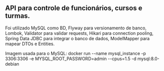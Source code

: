 

## API para controle de funcionários, cursos e turmas.

Foi utilizado MySQL como BD, Flyway para versionamento de banco, Lombok, Validator para validar requests, 
Hikari para connection pooling, Spring Data JDBC para integrar o banco de dados, ModelMapper para mapear DTOs e Entities.





Imagem usada para o MySQL:
docker run --name mysql_instance -p 3306:3306 -e MYSQL_ROOT_PASSWORD=admin --cpus=1.5 -d mysql:8.0-debian
